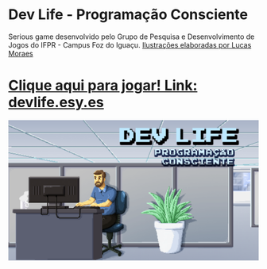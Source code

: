 # Dev Life - Programação Consciente
Serious game desenvolvido pelo Grupo de Pesquisa e Desenvolvimento de Jogos do IFPR - Campus Foz do Iguaçu.
[Ilustrações elaboradas por Lucas Moraes](http://lmoraes.tumblr.com)
# [Clique aqui para jogar! Link: devlife.esy.es](http://devlife.esy.es/jogo)

![alt tag](/imagens/abertura.png?raw=true "Ilustração de Lucas Moraes")

